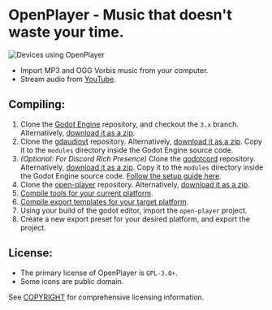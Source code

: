 # OpenPlayer - Music that doesn't waste your time.

![Devices using OpenPlayer](https://raw.githubusercontent.com/nathanfranke/open-player/main/App/Press/Devices/devices.png)

* Import MP3 and OGG Vorbis music from your computer.
* Stream audio from [YouTube](https://www.youtube.com/).

## Compiling:

1) Clone the [Godot Engine](https://github.com/godotengine/godot/) repository, and checkout the `3.x` branch. Alternatively, [download it as a zip](https://github.com/godotengine/godot/archive/refs/heads/3.x.zip).
2) Clone the [gdaudioyt](https://github.com/nathanfranke/gdaudioyt/) repository. Alternatively, [download it as a zip](https://github.com/nathanfranke/gdaudioyt/archive/refs/heads/main.zip). Copy it to the `modules` directory inside the Godot Engine source code.
3) _(Optional: For Discord Rich Presence)_ Clone the [godotcord](https://github.com/Drachenfrucht1/godotcord) repository. Alternatively, [download it as a zip](https://github.com/Drachenfrucht1/godotcord/archive/refs/heads/master.zip). Copy it to the `modules` directory inside the Godot Engine source code. [Follow the setup guide here](https://github.com/Drachenfrucht1/godotcord).
4) Clone the [open-player](https://github.com/nathanfranke/open-player) repository. Alternatively, [download it as a zip](https://github.com/nathanfranke/open-player/archive/refs/heads/main.zip).
5) [Compile tools for your current platform](https://docs.godotengine.org/en/stable/development/compiling/index.html).
6) [Compile export templates for your target platform](https://docs.godotengine.org/en/stable/development/compiling/index.html).
7) Using your build of the godot editor, import the `open-player` project.
8) Create a new export preset for your desired platform, and export the project.

## License:

- The primary license of OpenPlayer is `GPL-3.0+`.
- Some icons are public domain.

See [COPYRIGHT](https://github.com/nathanfranke/open-player/blob/main/COPYRIGHT) for comprehensive licensing information.
